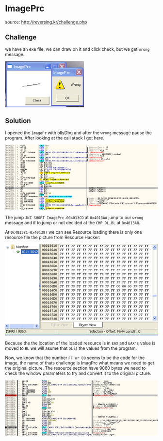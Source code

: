 # ImagePrc
source: http://reversing.kr/challenge.php

## Challenge
we have an exe file, we can draw on it and click check, but we get `wrong` message. 

![](WrongDialogBox.jpg)


## Solution
I opened the `ImagePr` with ollyDbg and after the `wrong` message pause the program.
After looking at the call stack I got here.

![](wrong_message.jpg)

The jump `JNZ SHORT ImagePrc.004013CD` at `0x4013AA` jump to our `wrong` message and if to jump or not decided at the `CMP DL,BL` at `0x4013A8`.

At `0x401381-0x401397` we can see Resource loading there is only one resource file the picture from Resource Hacker:

![](resHacker.jpg)

Because the the location of the loaded resource is in `EAX` and `EAX's` value is moved to `BL` we will asume that `DL` is the values from the program.

Now, we know that the number `FF or 00` seems to be the code for the image, the name of thats challenge is ImagPrc what means we need to get the original picture.
The resource section have 9060 bytes we need to check the window parameters to try and convert it to the original picture.

![](windowparameters.jpg)
